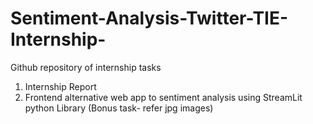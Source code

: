# Sentiment-Analysis-Twitter-TIE-Internship-

Github repository of internship tasks

1) Internship Report
2) Frontend alternative web app to sentiment analysis using StreamLit python Library (Bonus task- refer jpg images)
